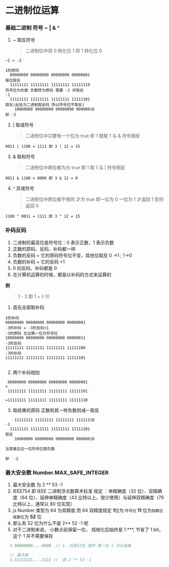 # 二进制位运算

### 基础二进制 符号 ~ | & ^

1. ~ 取反符号

   > 二进制位中将 0 转化位 1 将 1 转化位 0

```
~1 = -2

1的原码
  00000000 00000000 00000000 00000001
每位取反
  11111111 11111111 11111111 11111110
符号位为负数 负数转为原码 需要 -1 并取反
-1
  11111111 11111111 11111111 11111101
取反(此处为二进制取反码 所以符号位不取反)
	10000000 00000000 00000000 00000010
即 -2
```

2. | 取或符号
   > 二进制位中只要有一个位为 true 即 1 就取 1 与 & 符号相反

```
0011 | 1100 = 1111 即 3 | 12 = 15

```

3. & 取和符号
   > 二进制位中两位都为为 true 即 1 取 1 与 | 符号相反

```
0011 & 1100 = 0000 即 3 & 12 = 0

```

4. ^ 异或符号
   > 二进制位中两位都不相同 才为 true 即一位为 0 一位为 1 才返回 1 否则返回 0

```
1100 ^ 0011 = 1111 即 3 ^ 12 = 15
```

### 补码反码

1. 二进制的最高位是符号位：0 表示正数，1 表示负数
2. 正数的原码、反码、补码都一样
3. 负数的反码 = 它的原码符号位不变，其他位取反 0 ->1 ; 1->0
4. 负数的补码 = 它的反码 +1
5. 0 的反码、补码都是 0
6. 在计算机运算的时候，都是以补码的方式来运算的

**例**

> 1 - 3 即 1 + (-3)

1. 首先全部取补码

```
1的补码
00000000 00000000 00000000 00000001
-3的补码 = -3的反码+1
-3的原码 左边第一位为符号位
10000000 00000000 00000000 00000011
-3的反码
11111111 11111111 11111111 11111100
-3的补码
11111111 11111111 11111111 11111101


```

2. 两个补码相加

```
 00000000 00000000 00000000 00000001
+
 11111111 11111111 11111111 11111101

=11111111 11111111 11111111 11111110

```

3. 取结果的原码 正数和其一样负数则减一取反

```
	11111111 11111111 11111111 11111110
-1
  11111111 11111111 11111111 11111101
取反
	10000000 00000000 00000000 00000010

注意最左边一位符号位取负数

即  -2

```

### 最大安全数 Number.MAX_SAFE_INTEGER

1. 最大安全数 为 2 \*\* 53 -1
2. IEEE754 即 IEEE 二进制浮点数算术标准 规定 ：单精确度（32 位）、双精确度（64 位）、延伸单精确度（43 比特以上，很少使用）与延伸双精确度（79 比特以上，通常以 80 位实现）
3. js Number 类型为 64 为双精度 而 64 双精度规定 **1**位为 `符号位` **11** 位为`指数位` `尾数位`为 **52** 位
4. 那么有 52 位为什么不是 2\*\* 52 -1 呢
5. 对于二进制来说， 小数点前保留一位， 规格化后始终是 1.\*\*\*, 节省了 1 bit，这个 1 并不需要保存

```javascript
  1.00000000....0000  // 1. 后有52位 其中 第一位 1 可以省略

  // 最大值
  1.11111111....1111 //  即 2 ** 53 -1

```

